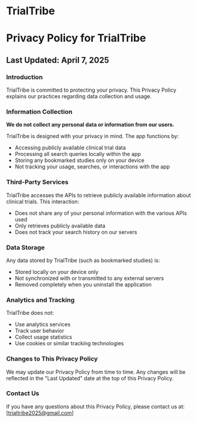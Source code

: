 # TrialTribe

# Privacy Policy for TrialTribe

## Last Updated: April 7, 2025

### Introduction

TrialTribe is committed to protecting your privacy. This Privacy Policy explains our practices regarding data collection and usage.

### Information Collection

**We do not collect any personal data or information from our users.**

TrialTribe is designed with your privacy in mind. The app functions by:
- Accessing publicly available clinical trial data 
- Processing all search queries locally within the app
- Storing any bookmarked studies only on your device
- Not tracking your usage, searches, or interactions with the app

### Third-Party Services

TrialTribe accesses the APIs to retrieve publicly available information about clinical trials. This interaction:
- Does not share any of your personal information with the various APIs used
- Only retrieves publicly available data
- Does not track your search history on our servers

### Data Storage

Any data stored by TrialTribe (such as bookmarked studies) is:
- Stored locally on your device only
- Not synchronized with or transmitted to any external servers
- Removed completely when you uninstall the application

### Analytics and Tracking

TrialTribe does not:
- Use analytics services
- Track user behavior
- Collect usage statistics
- Use cookies or similar tracking technologies

### Changes to This Privacy Policy

We may update our Privacy Policy from time to time. Any changes will be reflected in the "Last Updated" date at the top of this Privacy Policy.

### Contact Us

If you have any questions about this Privacy Policy, please contact us at:
[trialtribe2025@gmail.com]
